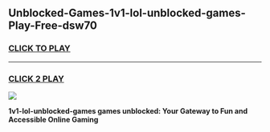 
## Unblocked-Games-1v1-lol-unblocked-games-Play-Free-dsw70
<h3>
<a href="https://premium76.site?title=1v1-lol-unblocked-games&ref=23A">CLICK TO PLAY</a></h3>
<hr>

<h3>
<a href="https://premium76.site?title=1v1-lol-unblocked-games&ref=23A">CLICK 2 PLAY</a>
  
</h3>

<a href="https://premium76.site?title=1v1-lol-unblocked-games&ref=23A"><img src="https://clearcache.store/games.png"></a>


**1v1-lol-unblocked-games games unblocked: Your Gateway to Fun and Accessible Online Gaming**
